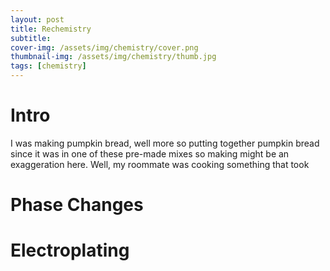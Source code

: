 ```yaml
---
layout: post
title: Rechemistry
subtitle: 
cover-img: /assets/img/chemistry/cover.png
thumbnail-img: /assets/img/chemistry/thumb.jpg
tags: [chemistry]
---
```


# Intro

I was making pumpkin bread, well more so putting together pumpkin bread since it was in one of these pre-made mixes so making might be an exaggeration here. Well, my roommate was cooking something that took

# Phase Changes


# Electroplating

